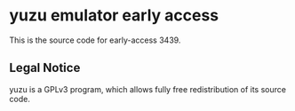 yuzu emulator early access
=============

This is the source code for early-access 3439.

## Legal Notice

yuzu is a GPLv3 program, which allows fully free redistribution of its source code.